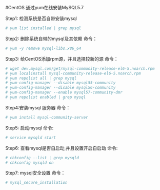 #CentOS 通过yum在线安装MySQL5.7

Step1: 检测系统是否自带安装mysql

```bash
# yum list installed | grep mysql
```

Step2: 删除系统自带的mysql及其依赖
命令：
```bash
# yum -y remove mysql-libs.x86_64
```

Step3: 给CentOS添加rpm源，并且选择较新的源
命令：
```bash
# wget dev.mysql.com/get/mysql-community-release-el6-5.noarch.rpm
# yum localinstall mysql-community-release-el6-5.noarch.rpm
# yum repolist all | grep mysql
# yum-config-manager --disable mysql55-community
# yum-config-manager --disable mysql56-community
# yum-config-manager --enable mysql57-community-dmr
# yum repolist enabled | grep mysql
```

Step4:安装mysql 服务器
命令：

```bash
# yum install mysql-community-server
```

Step5: 启动mysql
命令:
```bash
# service mysqld start
```

Step6: 查看mysql是否自启动,并且设置开启自启动
命令:

```bash
# chkconfig --list | grep mysqld
# chkconfig mysqld on
```

Step7: mysql安全设置
命令：

```bash
# mysql_secure_installation
```